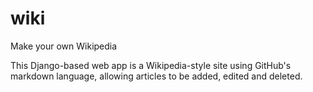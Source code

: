 # wiki
Make your own Wikipedia

This Django-based web app is a Wikipedia-style site using GitHub's markdown language, allowing articles to be added, edited and deleted.
